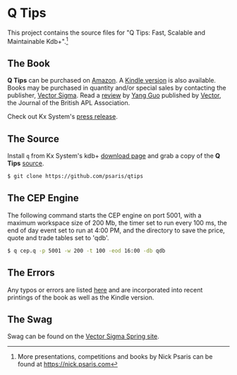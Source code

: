 # Q Tips

This project contains the source files for "Q Tips: Fast, Scalable and
Maintainable Kdb+".[^fn1]

## The Book

**Q Tips** can be purchased on [Amazon][BOOK].  A [Kindle
version][KINDLE] is also available.  Books may be purchased in
quantity and/or special sales by contacting the publisher, [Vector
Sigma][VECSIG].  Read a [review][REVIEW] by [Yang Guo][YANGGUO]
published by [Vector][VECTOR], the Journal of the British APL
Association.


[BOOK]: http://www.amazon.com/Tips-Fast-Scalable-Maintainable-Kdb/dp/9881389909 "Q Tips book"
[KINDLE]: http://www.amazon.com/Tips-Fast-Scalable-Maintainable-Kdb-ebook/dp/B00UZ8OMME "Q Tips e-book"
[VECSIG]: mailto:sales@vector-sigma.com "Vector Sigma e-mail"
[REVIEW]: https://vector.org.uk/book-review-q-tips-fast-scalable-and-maintainable-kdb-2/ "Q Tips book review"
[YANGGUO]: https://www.linkedin.com/in/yang-guo-19494ba/ "Yang Guo"
[VECTOR]: https://vector.org.uk/ "Vector - Journal of the British APL Association"


Check out Kx System's [press release][PRESS].

[PRESS]: https://kx.com/news/q-tips-offers-practical-guidance-for-financial-big-data-analytics/ "Q Tips press release"

## The Source

Install `q` from Kx System's kdb+ [download page][DOWNLOAD] and grab a
copy of the **Q Tips** [source]({{site.github.repository_url}}).

[DOWNLOAD]: https://kx.com/developers/download-licenses/ "Download Q"


```sh
$ git clone https://github.com/psaris/qtips
```

## The CEP Engine

The following command starts the CEP engine on port 5001, with a
maximum workspace size of 200 Mb, the timer set to run every 100 ms,
the end of day event set to run at 4:00 PM, and the directory to save
the price, quote and trade tables set to 'qdb'.

```sh
$ q cep.q -p 5001 -w 200 -t 100 -eod 16:00 -db qdb
```

## The Errors

Any typos or errors are listed [here](errata.adoc) and are
incorporated into recent printings of the book as well as the
Kindle version.

## The Swag

Swag can be found on the [Vector Sigma Spring site][SPRING].

[SPRING]: https://vectorsigma.creator-spring.com/ "Vector Sigma Swag"


<!----- Footnotes ----->

[^fn1]: More presentations, competitions and books by Nick Psaris can
    be found at <https://nick.psaris.com>
